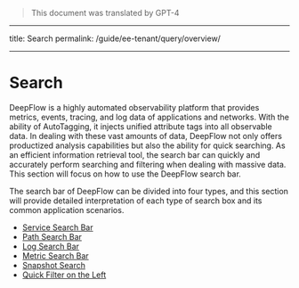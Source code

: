 > This document was translated by GPT-4

---

title: Search
permalink: /guide/ee-tenant/query/overview/

---

# Search

DeepFlow is a highly automated observability platform that provides metrics, events, tracing, and log data of applications and networks. With the ability of AutoTagging, it injects unified attribute tags into all observable data. In dealing with these vast amounts of data, DeepFlow not only offers productized analysis capabilities but also the ability for quick searching. As an efficient information retrieval tool, the search bar can quickly and accurately perform searching and filtering when dealing with massive data. This section will focus on how to use the DeepFlow search bar.

The search bar of DeepFlow can be divided into four types, and this section will provide detailed interpretation of each type of search box and its common application scenarios.

- [Service Search Bar](./service-search/)
- [Path Search Bar](./path-search/)
- [Log Search Bar](./log-search/)
- [Metric Search Bar](./metric-search/)
- [Snapshot Search](./history/)
- [Quick Filter on the Left](./left-quick-filter/)
